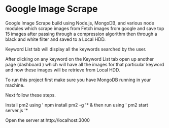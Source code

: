 # Google Image Scrape

Google Image Scrape build using Node.js, MongoDB, and various node modules which scrape images from Fetch images from google and save top 15 images after passing through a compression algorithm then through a black and white filter and saved to a Local HDD.

Keyword List tab will display all the keywords searched by the user.

After clicking on any keyword on the Keyword List tab open up another page (dashboard ) which will have all the images for that particular keyword and now these images will be retrieve from Local HDD.

To run this project first make sure you have MongoDB running in your machine.

Next follow these steps.

Install pm2 using ' npm install pm2 -g '* & then run using ' pm2 start server.js '*

Open the server at http://localhost:3000
